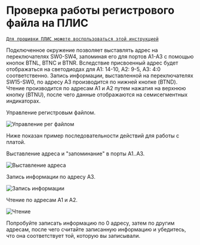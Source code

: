 # Проверка работы регистрового файла на ПЛИС

[`Для прошивки ПЛИС можете воспользоваться этой инструкцией`](../../../Other/Vivado%20Basics/Program%20nexys%20a7.md)

Подключенное окружение позволяет выставлять адрес на переключателях SW0-SW4, запоминая его для портов A1-A3 с помощью кнопок BTNL, BTNC и BTNR. Вследствие присвоенный адрес будет отображаться на светодиодах для А1: 14-10, А2: 9-5, А3: 4:0 соответственно. Запись информации, выставленной на переключателях SW15-SW0, по адресу А3 производится по нижней кнопке (BTND). Чтение производится по адресам А1 и А2 путем нажатия на верхнюю кнопку (BTNU), после чего данные отображаются на семисегментных индикаторах.

Управление регистровым файлом.

![Управление рег файлом](../../../../technical/Labs/Pic/nexys_rf1.jpg)

Ниже показан пример последовательности действий для работы с платой.

Выставление адреса и "запоминание" в порты А1..А3.

![Выставление адреса](../../../../technical/Labs/Pic/nexys_rf2.jpg)

Запись информации по адресу А3.

![Запись информации](../../../../technical/Labs/Pic/nexys_rf3.jpg)

Чтение по адресам А1 и А2.

![Чтение](../../../../technical/Labs/Pic/nexys_rf4.jpg)

Попробуйте записать информацию по 0 адресу, затем по другим адресам, после чего считайте записанную информацию и убедитесь, что она соответствует той, которую вы записывали.
